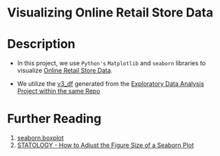 # Visualizing Online Retail Store Data

# Description
* In this project, we use `Python's` `Matplotlib` and `seaborn` libraries to visualize [Online Retail Store Data](https://raw.githubusercontent.com/nyangweso-rodgers/Data_Analytics/main/Datasets/online-retail.csv).

* We utilize the [v3_df](https://raw.githubusercontent.com/nyangweso-rodgers/Data_Analytics/main/Analytics-with-Python/Data-Analysis-Projects/Analysis-of-Online-Retail-Store-Data/Exploratory-Data-Analysis/v3_df.csv) generated from the [Exploratory Data Analysis Project within the same Repo](https://github.com/nyangweso-rodgers/Data_Analytics/tree/main/Analytics-with-Python/Data-Analysis-Projects/Analysis-of-Online-Retail-Store-Data/Exploratory-Data-Analysis)

# Further Reading
1. [seaborn.boxplot](https://seaborn.pydata.org/generated/seaborn.boxplot.html)
2. [STATOLOGY - How to Adjust the Figure Size of a Seaborn Plot](https://www.statology.org/seaborn-figure-size/)